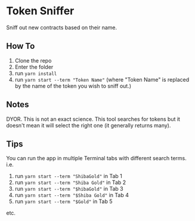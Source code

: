 # Token Sniffer

Sniff out new contracts based on their name.

## How To

1. Clone the repo
2. Enter the folder
3. run `yarn install`
4. run `yarn start --term "Token Name"` (where "Token Name" is replaced by the name of the token you wish to sniff out.)

## Notes

DYOR. This is not an exact science. This tool searches for tokens but it doesn't mean it will select the right one (it generally returns many).

## Tips

You can run the app in multiple Terminal tabs with different search terms. i.e.

1. run `yarn start --term "ShibaGold"` in Tab 1
2. run `yarn start --term "Shiba Gold"` in Tab 2
3. run `yarn start --term "$hibaGold"` in Tab 3
4. run `yarn start --term "$Shiba Gold"` in Tab 4
5. run `yarn start --term "$Gold"` in Tab 5

etc.
